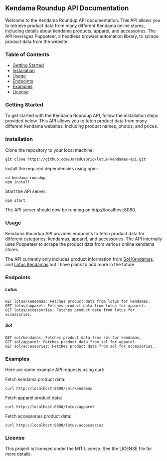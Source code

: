## Kendama Roundup API Documentation

Welcome to the Kendama Roundup API documentation. This API allows you to retrieve product data from many different Kendama online stores, including details about kendama products, apparel, and accessories. The API leverages Puppeteer, a headless browser automation library, to scrape product data from the website.

### Table of Contents

- [Getting Started](#getting-started)
- [Installation](#installation)
- [Usage](#usage)
- [Endpoints](#endpoints)
- [Examples](#examples)
- [License](#license)

### Getting Started

To get started with the Kendama Roundup API, follow the installation steps provided below. This API allows you to fetch product data from many different Kendama websites, including product names, photos, and prices.

### Installation

Clone the repository to your local machine:

```
git clone https://github.com/JaredCaprio/lotus-kendamas-api.git
```

Install the required dependencies using npm:

```
cd kendama-roundup
npm install
```

Start the API server:

```
npm start
```

The API server should now be running on http://localhost:8080.

### Usage

Kendama Roundup API provides endpoints to fetch product data for different categories: kendamas, apparel, and accessories. The API internally uses Puppeteer to scrape the product data from various online kendama stores.

The API currently only includes product information from [Sol Kendamas](https://www.solkendamas.com). and [Lotus Kendamas](https://lotuskendamas.com/) but I have plans to add more in the future.

### Endpoints

##### Lotus

    GET lotus/kendamas: Fetches product data from lotus for kendamas.
    GET lotus/apparel: Fetches product data from lotus for apparel.
    GET lotus/accessories: Fetches product data from lotus for accessories.

##### Sol

    GET sol/kendamas: Fetches product data from sol for kendamas.
    GET sol/apparel: Fetches product data from sol for apparel.
    GET sol/accessories: Fetches product data from sol for accessories.

### Examples

Here are some example API requests using curl:

Fetch kendama product data:

```
curl http://localhost:8080/sol/kendamas
```

Fetch apparel product data:

```
curl http://localhost:8080/lotus/apparel
```

Fetch accessories product data:

```
curl http://localhost:8080/lotus/accessories
```

### License

This project is licensed under the MIT License. See the LICENSE file for more details.
